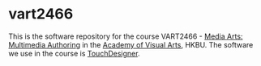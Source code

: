 # vart2466
This is the software repository for the course VART2466 - [Media Arts: Multimedia Authoring](https://vart2466.wordpress.com/) in the [Academy of Visual Arts](http://ava.hkbu.edu.hk/), HKBU. The software we use in the course is [TouchDesigner](http://derivative.ca/).

